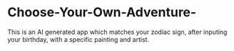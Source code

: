 # Choose-Your-Own-Adventure-
This is an AI generated app which matches your zodiac sign, after inputing your birthday, with a specific painting and artist.
